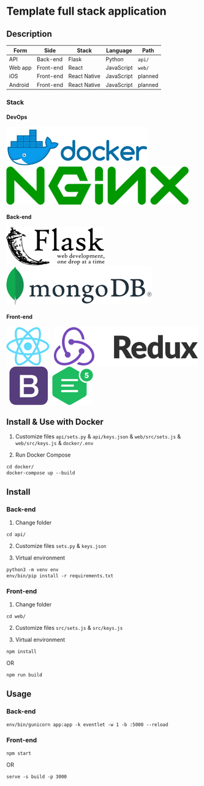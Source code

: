 # Template full stack application
## Description
Form | Side | Stack | Language | Path
---|---|---|---|---
API | Back-end | Flask | Python | ``` api/ ```
Web app | Front-end | React | JavaScript | ``` web/ ```
iOS | Front-end | React Native | JavaScript | planned
Android | Front-end | React Native | JavaScript | planned

### Stack
#### DevOps
<img src="re/img/docker.png" alt="Docker" height="100" /> &nbsp; <img src="re/img/nginx.png" alt="NGINX" height="100" />

#### Back-end
<img src="re/img/flask.png" alt="Flask" height="100" /> &nbsp; <img src="re/img/mongodb.png" alt="MongoDB" height="100" />

#### Front-end
<img src="re/img/reactjs.png" alt="ReactJS" height="100" /> &nbsp; <img src="re/img/redux.png" alt="Redux" height="100" /> &nbsp; <img src="re/img/bootstrap.png" alt="Bootstrap 4" height="100" /> &nbsp; <img src="re/img/ckeditor.png" alt="CKEditor 5" height="100" />

## Install & Use with Docker
1. Customize files ``` api/sets.py ``` & ``` api/keys.json ``` & ``` web/src/sets.js ``` & ``` web/src/keys.js ``` & ``` docker/.env ```

2. Run Docker Compose
```
cd docker/
docker-compose up --build
```

## Install
### Back-end
1. Change folder
```
cd api/
```

2. Customize files ``` sets.py ``` & ``` keys.json ```

3. Virtual environment
```
python3 -m venv env
env/bin/pip install -r requirements.txt
```

### Front-end
1. Change folder
```
cd web/
```

2. Customize files ``` src/sets.js ``` & ``` src/keys.js ```

3. Virtual environment
```
npm install
```

OR

```
npm run build
```

## Usage
### Back-end
```
env/bin/gunicorn app:app -k eventlet -w 1 -b :5000 --reload
```

### Front-end
```
npm start
```

OR

```
serve -s build -p 3000
```